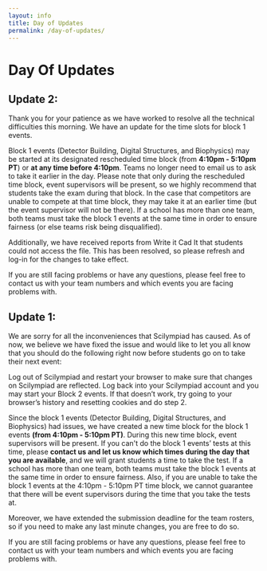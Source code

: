 ```yaml
---
layout: info
title: Day of Updates
permalink: /day-of-updates/
---
```


# Day Of Updates

## Update 2:
Thank you for your patience as we have worked to resolve all the technical difficulties this morning. We have an update for the time slots for block 1 events.

Block 1 events (Detector Building, Digital Structures, and Biophysics) may be started at its designated rescheduled time block (from **4:10pm - 5:10pm PT**) or **at any time before 4:10pm**. Teams no longer need to email us to ask to take it earlier in the day. Please note that only during the rescheduled time block, event supervisors will be present, so we highly recommend that students take the exam during that block. In the case that competitors are unable to compete at that time block, they may take it at an earlier time (but the event supervisor will not be there). If a school has more than one team, both teams must take the block 1 events at the same time in order to ensure fairness (or else teams risk being disqualified). 

Additionally, we have received reports from Write it Cad It that students could not access the file. This has been resolved, so please refresh and log-in for the changes to take effect.

If you are still facing problems or have any questions, please feel free to contact us with your team numbers and which events you are facing problems with.

## Update 1:
We are sorry for all the inconveniences that Scilympiad has caused. As of now, we believe we have fixed the issue and would like to let you all know that you should do the following right now before students go on to take their next event:

Log out of Scilympiad and restart your browser to make sure that changes on Scilympiad are reflected.
Log back into your Scilympiad account and you may start your Block 2 events.
If that doesn’t work, try going to your browser’s history and resetting cookies and do step 2.

Since the block 1 events (Detector Building, Digital Structures, and Biophysics) had issues, we have created a new time block for the block 1 events **(from 4:10pm - 5:10pm PT)**. During this new time block, event supervisors will be present. If you can't do the block 1 events’ tests at this time, please **contact us and let us know which times during the day that you are available**, and we will grant students a time to take the test. If a school has more than one team, both teams must take the block 1 events at the same time in order to ensure fairness. Also, if you are unable to take the block 1 events at the 4:10pm - 5:10pm PT time block, we cannot guarantee that there will be event supervisors during the time that you take the tests at.

Moreover, we have extended the submission deadline for the team rosters, so if you need to make any last minute changes, you are free to do so.

If you are still facing problems or have any questions, please feel free to contact us with your team numbers and which events you are facing problems with.
